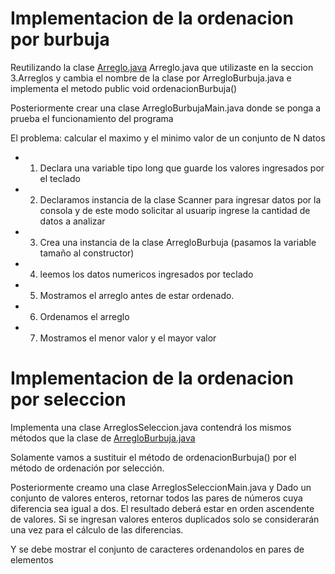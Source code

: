 # Implementacion de la ordenacion por burbuja

Reutilizando la clase [Arreglo.java](https://github.com/VictorDeGallegos/Estructuras-De-Datos-con-Java-UDEMY/blob/main/Ejercicios/src/arreglos/Arreglo.java) Arreglo.java que utilizaste en la seccion 3.Arreglos y cambia el nombre de la clase por ArregloBurbuja.java e implementa el metodo public void ordenacionBurbuja()

Posteriormente crear una clase ArregloBurbujaMain.java donde se ponga a prueba el funcionamiento del programa

El problema: calcular el maximo y el minimo valor de un conjunto de N datos

- 1. Declara una variable tipo long que guarde los valores ingresados por el teclado

- 2. Declaramos instancia de la clase Scanner para ingresar datos por la consola y de este modo solicitar al usuarip ingrese la cantidad de datos a analizar

- 3. Crea una instancia de la clase ArregloBurbuja (pasamos la variable tamaño al constructor)

- 4. leemos los datos numericos ingresados por teclado

- 5. Mostramos el arreglo antes de estar ordenado.

- 6. Ordenamos el arreglo

- 7. Mostramos el menor valor y el mayor valor

# Implementacion de la ordenacion por seleccion

Implementa una clase ArreglosSeleccion.java contendrá los mismos métodos que la clase de [ArregloBurbuja.java](https://github.com/VictorDeGallegos/Estructuras-De-Datos-con-Java-UDEMY/blob/main/Ejercicios/src/ordenacion/ArregloBurbuja.java)

Solamente vamos a sustituir el método de ordenacionBurbuja() por el método de ordenación por selección.

Posteriormente creamo una clase ArreglosSeleccionMain.java y
Dado un conjunto de valores enteros, retornar todos las pares de números cuya diferencia sea igual a dos. El resultado deberá estar en orden ascendente de valores. Si se ingresan valores enteros duplicados solo se considerarán una vez para el cálculo de las diferencias.

Y se debe mostrar el conjunto de caracteres ordenandolos en pares de elementos
